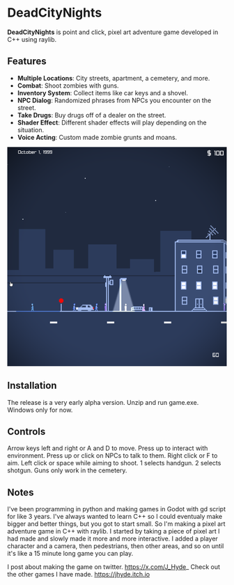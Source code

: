 # DeadCityNights

**DeadCityNights** is point and click, pixel art adventure game developed in C++ using raylib. 

## Features
- **Multiple Locations**: City streets, apartment, a cemetery, and more.
- **Combat**: Shoot zombies with guns.
- **Inventory System**: Collect items like car keys and a shovel.
- **NPC Dialog**: Randomized phrases from NPCs you encounter on the street.
- **Take Drugs**: Buy drugs off of a dealer on the street.
- **Shader Effect**: Different shader effects will play depending on the situation.
- **Voice Acting**: Custom made zombie grunts and moans.

![Screenshot of the game](ScreenShot0.png)

## Installation
The release is a very early alpha version. Unzip and run game.exe. Windows only for now. 

## Controls
Arrow keys left and right or A and D to move. Press up to interact with environment. Press up or click on NPCs to talk to them. Right click or F to aim. Left click or space while aiming to shoot. 1 selects handgun. 2 selects shotgun. Guns only work in the cemetery.

## Notes
I've been programming in python and making games in Godot with gd script for like 3 years. I've always wanted to learn C++ so I could eventualy make bigger and better things, but you got to start small. So I'm making a pixel art adventure game in C++ with raylib. I started by taking a piece of pixel art I had made and slowly made it more and more interactive. I added a player character and a camera, then pedestrians, then other areas, and so on until it's like a 15 minute long game you can play.


I post about making the game on twitter. https://x.com/J_Hyde_
Check out the other games I have made. https://jhyde.itch.io